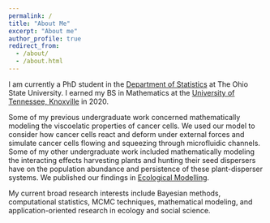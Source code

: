 ```yaml
---
permalink: /
title: "About Me"
excerpt: "About me"
author_profile: true
redirect_from: 
  - /about/
  - /about.html
---
```


I am currently a PhD student in the [Department of Statistics](https://stat.osu.edu) at The Ohio State University. I earned my BS in Mathematics at the [University of Tennessee, Knoxville](http://www.math.utk.edu) in 2020. 

Some of my previous undergraduate work concerned mathematically modeling the viscoelatic properties of cancer cells. We used our model to consider how cancer cells react and deform under external forces and simulate cancer cells flowing and squeezing through microfluidic channels. Some of my other undergraduate work included mathematically modeling the interacting effects harvesting plants and hunting their seed dispersers have on the population abundance and persistence of these plant-disperser systems. We published our findings in [Ecological Modelling](https://doi.org/10.1016/j.ecolmodel.2020.109328). 

My current broad research interests include Bayesian methods, computational statistics, MCMC techniques, mathematical modeling, and application-oriented research in ecology and social science.
